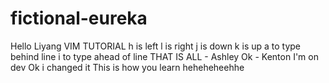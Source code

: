# fictional-eureka
Hello Liyang
VIM TUTORIAL
h is left
l is right
j is down
k is up
a to type behind line
i to type ahead of line
THAT IS ALL - Ashley
Ok - Kenton
I'm on dev
Ok i changed it
This is how you learn heheheheehhe
